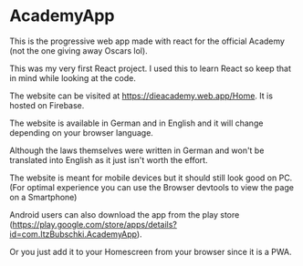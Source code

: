 # AcademyApp

This is the progressive web app made with react for the official Academy (not the one giving away Oscars lol).

This was my very first React project. I used this to learn React so keep that in mind while looking at the code.

The website can be visited at https://dieacademy.web.app/Home. It is hosted on Firebase.

The website is available in German and in English and it will change depending on your browser language. 

Although the laws themselves were written in German and won't be translated into English as it just isn't worth the effort. 

The website is meant for mobile devices but it should still look good on PC. (For optimal experience you can use the Browser devtools to view the page on a Smartphone)

Android users can also download the app from the play
store (https://play.google.com/store/apps/details?id=com.ItzBubschki.AcademyApp).

Or you just add it to your Homescreen from your browser since it is a PWA. 
